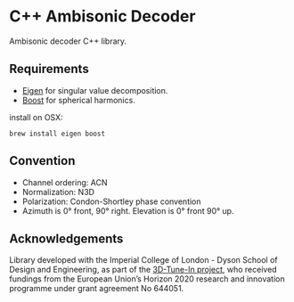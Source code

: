 # C++ Ambisonic Decoder

Ambisonic decoder C++ library.

## Requirements

* [Eigen](http://eigen.tuxfamily.org) for singular value decomposition.
* [Boost](http://www.boost.org) for spherical harmonics.

install on OSX:
```
brew install eigen boost
```

## Convention
* Channel ordering: ACN
* Normalization: N3D
* Polarization: Condon-Shortley phase convention
* Azimuth is 0° front, 90° right. Elevation is 0° front 90° up.


## Acknowledgements

Library developed with the Imperial College of London - Dyson School of Design and Engineering, as part of the [3D-Tune-In project](http://3d-tune-in.eu/), who received fundings from the European Union’s Horizon 2020 research and innovation programme under grant agreement No 644051.
